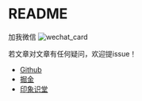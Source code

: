 # README

加我微信
![wechat_card](https://cdn.jsdelivr.net/gh/stelalae/oss@master/files/2020/05/14/jdZ75o.jpeg)

若文章对文章有任何疑问，欢迎提issue！

* [Github](https://github.com/stelalae)
* [掘金](https://juejin.im/user/59dde95251882578ba155ed8)
* [印象识堂](https://www.yinxiang.com/everhub/personal/So3bCE9HkQWUP50hln1UOw)

